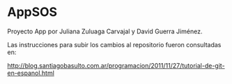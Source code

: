 # AppSOS
Proyecto App por Juliana Zuluaga Carvajal y David Guerra Jiménez. 

Las instrucciones para subir los cambios al repositorio fueron consultadas en:

http://blog.santiagobasulto.com.ar/programacion/2011/11/27/tutorial-de-git-en-espanol.html